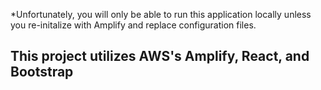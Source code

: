 *Unfortunately, you will only be able to run this application locally unless you re-initalize with Amplify and replace configuration files.

## This project utilizes AWS's Amplify, React, and Bootstrap

